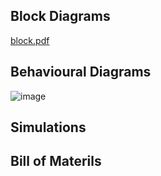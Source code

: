 ## Block Diagrams
[block.pdf](https://github.com/NOMANGITHUB1/M2_Embeded_stepin_SeatHeating/files/7630937/block.pdf)

## Behavioural Diagrams
![image](https://user-images.githubusercontent.com/91784095/144174601-6e36d9d8-bcf9-4760-94c7-e912ef40fa62.png)
## Simulations
## Bill of Materils
